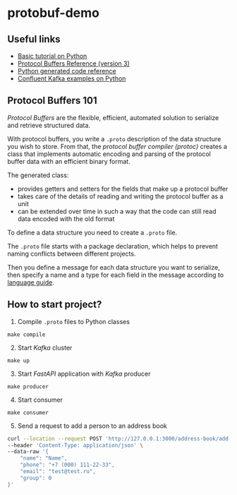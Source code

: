 # protobuf-demo

## Useful links

- [Basic tutorial on Python](https://developers.google.com/protocol-buffers/docs/pythontutorial)
- [Protocol Buffers Reference (version 3)](https://developers.google.com/protocol-buffers/docs/proto3)
- [Python generated code reference](https://developers.google.com/protocol-buffers/docs/reference/python-generated)
- [Confluent Kafka examples on Python](https://github.com/confluentinc/confluent-kafka-python/tree/master/examples)

## Protocol Buffers 101

*Protocol Buffers* are the flexible, efficient, automated solution to serialize and retrieve structured data. 

With protocol buffers, you write a `.proto` description of the data structure you wish to store. From that, the *protocol buffer compiler (protoc)* creates a class that implements automatic encoding and parsing of the protocol buffer data with an efficient binary format. 

The generated class:
- provides getters and setters for the fields that make up a protocol buffer 
- takes care of the details of reading and writing the protocol buffer as a unit
- can be extended over time in such a way that the code can still read data encoded with the old format

To define a data structure you need to create a `.proto` file.

The `.proto` file starts with a package declaration, which helps to prevent naming conflicts between different projects. 

Then you define a message for each data structure you want to serialize, then specify a name and a type for each field in the message according to [language guide](https://developers.google.com/protocol-buffers/docs/proto3).

## How to start project?

1. Compile `.proto` files to Python classes

```
make compile
```

2. Start *Kafka* cluster

```
make up
```

3. Start *FastAPI* application with *Kafka* producer

```
make producer
```

4. Start consumer

```
make consumer
```

5. Send a request to add a person to an address book

```sh
curl --location --request POST 'http://127.0.0.1:3000/address-book/add-person/' \
--header 'Content-Type: application/json' \
--data-raw '{
    "name": "Name",
    "phone": "+7 (000) 111-22-33",
    "email": "test@test.ru",
    "group": 0
}'
```